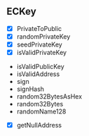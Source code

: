 ## ECKey
* [x] PrivateToPublic
* [x] randomPrivateKey
* [x] seedPrivateKey
* [x] isValidPrivateKey
* isValidPublicKey
* isValidAddress
* sign
* signHash
* random32BytesAsHex
* random32Bytes
* randomName128
* [x] getNullAddress
